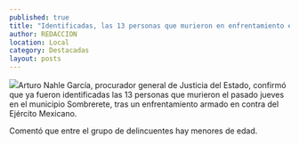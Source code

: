```yaml
---
published: true
title: "Identificadas, las 13 personas que murieron en enfrentamiento en Sombrerete"
author: REDACCION
location: Local
category: Destacadas
layout: posts
---
```


![](http://i.imgur.com/SpBF0FZm.jpg)Arturo Nahle García, procurador general de Justicia del Estado, confirmó que ya fueron identificadas las 13 personas que murieron el pasado jueves en el municipio Sombrerete, tras un enfrentamiento armado en contra del Ejército Mexicano.

Comentó que entre el grupo de delincuentes hay menores de edad.
